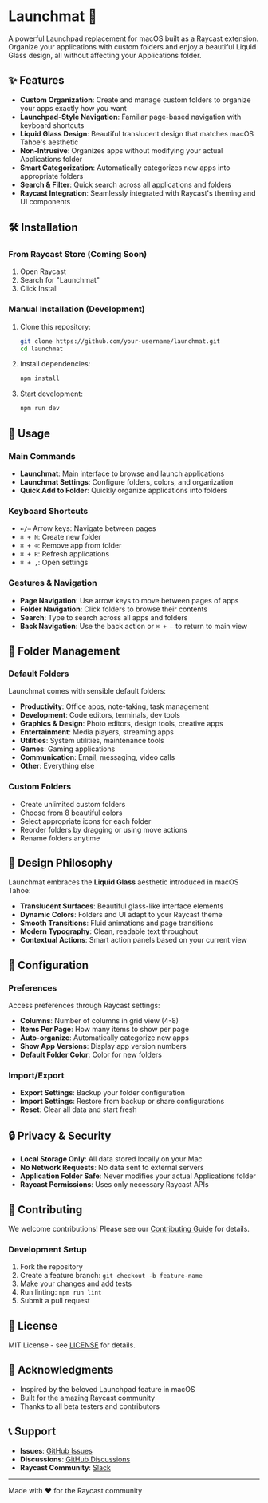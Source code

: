 # Launchmat 🚀

A powerful Launchpad replacement for macOS built as a Raycast extension. Organize your applications with custom folders and enjoy a beautiful Liquid Glass design, all without affecting your Applications folder.

## ✨ Features

- **Custom Organization**: Create and manage custom folders to organize your apps exactly how you want
- **Launchpad-Style Navigation**: Familiar page-based navigation with keyboard shortcuts
- **Liquid Glass Design**: Beautiful translucent design that matches macOS Tahoe's aesthetic
- **Non-Intrusive**: Organizes apps without modifying your actual Applications folder
- **Smart Categorization**: Automatically categorizes new apps into appropriate folders
- **Search & Filter**: Quick search across all applications and folders
- **Raycast Integration**: Seamlessly integrated with Raycast's theming and UI components

## 🛠 Installation

### From Raycast Store (Coming Soon)
1. Open Raycast
2. Search for "Launchmat"
3. Click Install

### Manual Installation (Development)
1. Clone this repository:
   ```bash
   git clone https://github.com/your-username/launchmat.git
   cd launchmat
   ```

2. Install dependencies:
   ```bash
   npm install
   ```

3. Start development:
   ```bash
   npm run dev
   ```

## 🚀 Usage

### Main Commands
- **Launchmat**: Main interface to browse and launch applications
- **Launchmat Settings**: Configure folders, colors, and organization
- **Quick Add to Folder**: Quickly organize applications into folders

### Keyboard Shortcuts
- `←/→` Arrow keys: Navigate between pages
- `⌘ + N`: Create new folder
- `⌘ + ⌫`: Remove app from folder
- `⌘ + R`: Refresh applications
- `⌘ + ,`: Open settings

### Gestures & Navigation
- **Page Navigation**: Use arrow keys to move between pages of apps
- **Folder Navigation**: Click folders to browse their contents
- **Search**: Type to search across all apps and folders
- **Back Navigation**: Use the back action or `⌘ + ←` to return to main view

## 📁 Folder Management

### Default Folders
Launchmat comes with sensible default folders:
- **Productivity**: Office apps, note-taking, task management
- **Development**: Code editors, terminals, dev tools  
- **Graphics & Design**: Photo editors, design tools, creative apps
- **Entertainment**: Media players, streaming apps
- **Utilities**: System utilities, maintenance tools
- **Games**: Gaming applications
- **Communication**: Email, messaging, video calls
- **Other**: Everything else

### Custom Folders
- Create unlimited custom folders
- Choose from 8 beautiful colors
- Select appropriate icons for each folder
- Reorder folders by dragging or using move actions
- Rename folders anytime

## 🎨 Design Philosophy

Launchmat embraces the **Liquid Glass** aesthetic introduced in macOS Tahoe:
- **Translucent Surfaces**: Beautiful glass-like interface elements
- **Dynamic Colors**: Folders and UI adapt to your Raycast theme
- **Smooth Transitions**: Fluid animations and page transitions
- **Modern Typography**: Clean, readable text throughout
- **Contextual Actions**: Smart action panels based on your current view

## 🔧 Configuration

### Preferences
Access preferences through Raycast settings:
- **Columns**: Number of columns in grid view (4-8)
- **Items Per Page**: How many items to show per page
- **Auto-organize**: Automatically categorize new apps
- **Show App Versions**: Display app version numbers
- **Default Folder Color**: Color for new folders

### Import/Export
- **Export Settings**: Backup your folder configuration
- **Import Settings**: Restore from backup or share configurations
- **Reset**: Clear all data and start fresh

## 🔒 Privacy & Security

- **Local Storage Only**: All data stored locally on your Mac
- **No Network Requests**: No data sent to external servers
- **Application Folder Safe**: Never modifies your actual Applications folder
- **Raycast Permissions**: Uses only necessary Raycast APIs

## 🤝 Contributing

We welcome contributions! Please see our [Contributing Guide](CONTRIBUTING.md) for details.

### Development Setup
1. Fork the repository
2. Create a feature branch: `git checkout -b feature-name`
3. Make your changes and add tests
4. Run linting: `npm run lint`
5. Submit a pull request

## 📄 License

MIT License - see [LICENSE](LICENSE) for details.

## 🙏 Acknowledgments

- Inspired by the beloved Launchpad feature in macOS
- Built for the amazing Raycast community
- Thanks to all beta testers and contributors

## 📞 Support

- **Issues**: [GitHub Issues](https://github.com/your-username/launchmat/issues)
- **Discussions**: [GitHub Discussions](https://github.com/your-username/launchmat/discussions)
- **Raycast Community**: [Slack](https://raycast.com/community)

---

Made with ❤️ for the Raycast community
